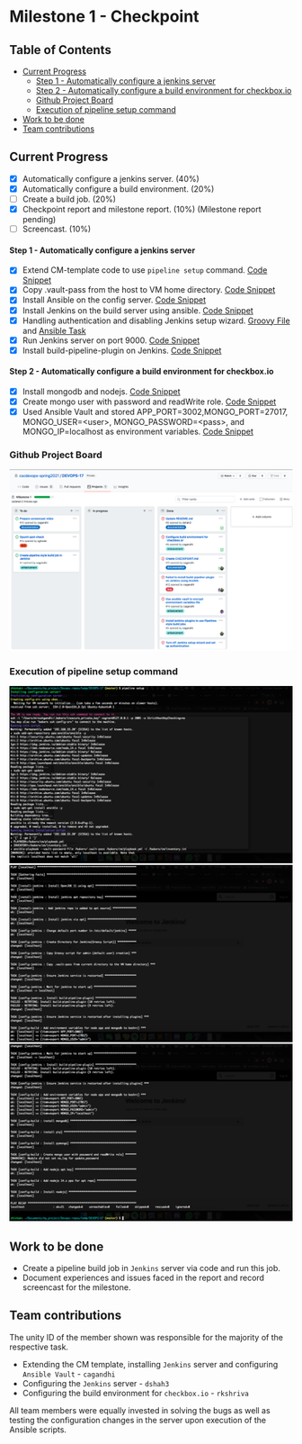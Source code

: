 # Milestone 1 - Checkpoint

## Table of Contents

* [Current Progress](#current-progress)
    - [Step 1 - Automatically configure a jenkins server](#step-1---automatically-configure-a-jenkins-server)
    - [Step 2 - Automatically configure a build environment for checkbox.io](#step-2---automatically-configure-a-build-environment-for-checkboxio)
    + [Github Project Board](#github-project-board)
    + [Execution of pipeline setup command](#execution-of-pipeline-setup-command)
* [Work to be done](#work-to-be-done)
* [Team contributions](#team-contributions)

## Current Progress

* [x] Automatically configure a jenkins server. (40%)
* [x] Automatically configure a build environment. (20%)
* [ ] Create a build job. (20%)
* [x] Checkpoint report and milestone report. (10%) (Milestone report pending)
* [ ] Screencast. (10%)

#### Step 1 - Automatically configure a jenkins server
* [x] Extend CM-template code to use `pipeline setup` command. [Code Snippet](commands/setup.js#L32-L48)
* [x] Copy .vault-pass from the host to VM home directory. [Code Snippet](cm/roles/config-jenkins/tasks/main.yml#L25-L29)
* [x] Install Ansible on the config server. [Code Snippet](cm/server-init.sh)
* [x] Install Jenkins on the build server using ansible. [Code Snippet](cm/roles/install-jenkins/tasks/main.yml)
* [x] Handling authentication and disabling Jenkins setup wizard. [Groovy File](cm/roles/config-jenkins/templates/basic-security.groovy) and [Ansible Task](cm/roles/config-jenkins/tasks/main.yml#L9-L23)
* [x] Run Jenkins server on port 9000. [Code Snippet](cm/roles/config-jenkins/tasks/main.yml#L2-L7)
* [x] Install build-pipeline-plugin on Jenkins. [Code Snippet](cm/roles/config-jenkins/tasks/main.yml#L52-L62)

#### Step 2 - Automatically configure a build environment for checkbox.io
* [x] Install mongodb and nodejs. [Code Snippet](cm/roles/config-build/tasks/main.yml)
* [x] Create mongo user with password and readWrite role. [Code Snippet](cm/roles/config-build/tasks/main.yml#L28-L35)
* [x] Used Ansible Vault and stored APP_PORT=3002,MONGO_PORT=27017, MONGO_USER=\<user>, MONGO_PASSWORD=\<pass>, and MONGO_IP=localhost as environment variables. [Code Snippet](cm/roles/config-build/tasks/main.yml#L2-L6)

### Github Project Board

![pipe 1](imgs/project_board.png)

### Execution of pipeline setup command

![pipe 1](imgs/pipe1.png)
![pipe 2](imgs/pipe2.png)
![pipe 3](imgs/pipe3.png)


## Work to be done

* Create a pipeline build job in `Jenkins` server via code and run this job.
* Document experiences and issues faced in the report and record screencast for the milestone.

## Team contributions

The unity ID of the member shown was responsible for the majority of the respective task.
* Extending the CM template, installing `Jenkins` server and configuring `Ansible Vault` - `cagandhi`
* Configuring the `Jenkins` server - `dshah3`
* Configuring the build environment for `checkbox.io` - `rkshriva`

All team members were equally invested in solving the bugs as well as testing the configuration changes in the server upon execution of the Ansible scripts.

